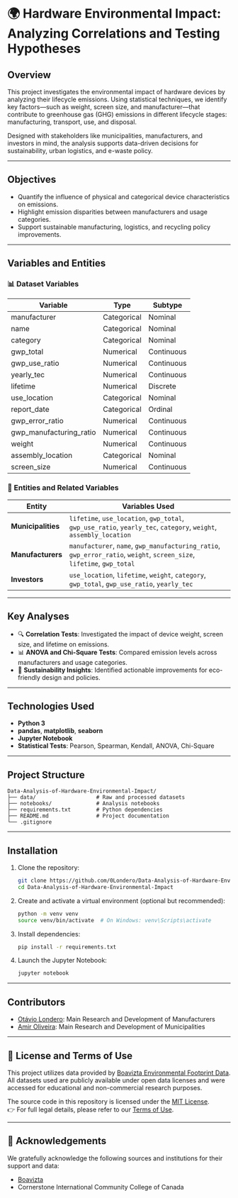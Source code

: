 # 🌍 Hardware Environmental Impact: Analyzing Correlations and Testing Hypotheses


## Overview

This project investigates the environmental impact of hardware devices by analyzing their lifecycle emissions. Using statistical techniques, we identify key factors—such as weight, screen size, and manufacturer—that contribute to greenhouse gas (GHG) emissions in different lifecycle stages: manufacturing, transport, use, and disposal.

Designed with stakeholders like municipalities, manufacturers, and investors in mind, the analysis supports data-driven decisions for sustainability, urban logistics, and e-waste policy.

---

## Objectives

- Quantify the influence of physical and categorical device characteristics on emissions.
- Highlight emission disparities between manufacturers and usage categories.
- Support sustainable manufacturing, logistics, and recycling policy improvements.

---

## Variables and Entities

### 📊 Dataset Variables

| Variable                | Type         | Subtype     |
|-------------------------|--------------|-------------|
| manufacturer            | Categorical  | Nominal     |
| name                    | Categorical  | Nominal     |
| category                | Categorical  | Nominal     |
| gwp_total               | Numerical    | Continuous  |
| gwp_use_ratio           | Numerical    | Continuous  |
| yearly_tec              | Numerical    | Continuous  |
| lifetime                | Numerical    | Discrete    |
| use_location            | Categorical  | Nominal     |
| report_date             | Categorical  | Ordinal     |
| gwp_error_ratio         | Numerical    | Continuous  |
| gwp_manufacturing_ratio | Numerical    | Continuous  |
| weight                  | Numerical    | Continuous  |
| assembly_location       | Categorical  | Nominal     |
| screen_size             | Numerical    | Continuous  |

### 👥 Entities and Related Variables

| Entity         | Variables Used |
|----------------|----------------|
| **Municipalities** | `lifetime`, `use_location`, `gwp_total`, `gwp_use_ratio`, `yearly_tec`, `category`, `weight`, `assembly_location` |
| **Manufacturers**  | `manufacturer`, `name`, `gwp_manufacturing_ratio`, `gwp_error_ratio`, `weight`, `screen_size`, `lifetime`, `gwp_total` |
| **Investors**      | `use_location`, `lifetime`, `weight`, `category`, `gwp_total`, `gwp_use_ratio`, `yearly_tec` |

---

## Key Analyses

- 🔍 **Correlation Tests**: Investigated the impact of device weight, screen size, and lifetime on emissions.
- 📊 **ANOVA and Chi-Square Tests**: Compared emission levels across manufacturers and usage categories.
- 🧠 **Sustainability Insights**: Identified actionable improvements for eco-friendly design and policies.

---

## Technologies Used

- **Python 3**
- **pandas**, **matplotlib**, **seaborn**
- **Jupyter Notebook**
- **Statistical Tests**: Pearson, Spearman, Kendall, ANOVA, Chi-Square

---

## Project Structure

```
Data-Analysis-of-Hardware-Environmental-Impact/
├── data/                   # Raw and processed datasets
├── notebooks/              # Analysis notebooks
├── requirements.txt        # Python dependencies
├── README.md               # Project documentation
└── .gitignore
```

---

## Installation

1. Clone the repository:
   ```bash
   git clone https://github.com/0Londero/Data-Analysis-of-Hardware-Environmental-Impact.git
   cd Data-Analysis-of-Hardware-Environmental-Impact
   ```

2. Create and activate a virtual environment (optional but recommended):
   ```bash
   python -m venv venv
   source venv/bin/activate  # On Windows: venv\Scripts\activate
   ```

3. Install dependencies:
   ```bash
   pip install -r requirements.txt
   ```

4. Launch the Jupyter Notebook:
   ```bash
   jupyter notebook
   ```

---

## Contributors

- [Otávio Londero](https://github.com/0Londero): Main Research and Development of Manufacturers  
- [Amir Oliveira](https://github.com/ALOBlack19): Main Research and Development of Municipalities

---

## 📄 License and Terms of Use

This project utilizes data provided by [Boavizta Environmental Footprint Data](https://github.com/Boavizta/environmental-footprint-data).
All datasets used are publicly available under open data licenses and were accessed for educational and non-commercial research purposes.

The source code in this repository is licensed under the [MIT License](./LICENSE.txt).  
👉 For full legal details, please refer to our [Terms of Use](./LICENSE.txt).

---

## 🙌 Acknowledgements

We gratefully acknowledge the following sources and institutions for their support and data:

- [Boavizta](https://www.linkedin.com/company/boavizta/)
- Cornerstone International Community College of Canada

